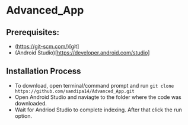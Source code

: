 # Advanced_App
## Prerequisites:
- (https://git-scm.com/)[git]
- (Android Studio)[https://developer.android.com/studio]
## Installation Process
- To download, open terminal/command prompt and run 
`git clone https://github.com/sandipa14/Advanced_App.git`
- Open Android Studio and naviagte to the folder where the code was downloaded. 
- Wait for Andriod Studio to complete indexing. After that click the run option.
